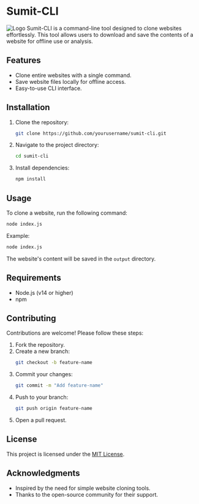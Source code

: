 # Sumit-CLI
![Logo](https://sumitdev.in/sumit-cli-image/cli-image.png)
Sumit-CLI is a command-line tool designed to clone websites effortlessly. This tool allows users to download and save the contents of a website for offline use or analysis.

## Features

- Clone entire websites with a single command.
- Save website files locally for offline access.
- Easy-to-use CLI interface.

## Installation

1. Clone the repository:
    ```bash
    git clone https://github.com/yourusername/sumit-cli.git
    ```
2. Navigate to the project directory:
    ```bash
    cd sumit-cli
    ```
3. Install dependencies:
    ```bash
    npm install
    ```

## Usage

To clone a website, run the following command:

```bash
node index.js
```

Example:

```bash
node index.js
```

The website's content will be saved in the `output` directory.

## Requirements

- Node.js (v14 or higher)
- npm

## Contributing

Contributions are welcome! Please follow these steps:

1. Fork the repository.
2. Create a new branch:
    ```bash
    git checkout -b feature-name
    ```
3. Commit your changes:
    ```bash
    git commit -m "Add feature-name"
    ```
4. Push to your branch:
    ```bash
    git push origin feature-name
    ```
5. Open a pull request.

## License

This project is licensed under the [MIT License](LICENSE).

## Acknowledgments

- Inspired by the need for simple website cloning tools.
- Thanks to the open-source community for their support.